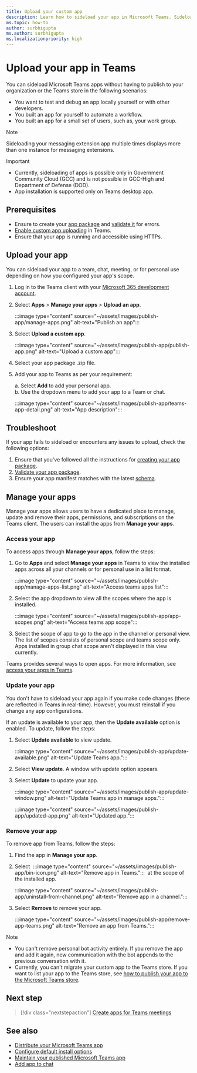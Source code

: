 ```yaml
---
title: Upload your custom app
description: Learn how to sideload your app in Microsoft Teams. Sideloading is common when testing and debugging an app during development.
ms.topic: how-to
author: surbhigupta
ms.author: surbhigupta
ms.localizationpriority: high
---
```


# Upload your app in Teams

You can sideload Microsoft Teams apps without having to publish to your organization or the Teams store in the following scenarios:

* You want to test and debug an app locally yourself or with other developers.
* You built an app for yourself to automate a workflow.
* You built an app for a small set of users, such as, your work group.

> [!NOTE]
> Sideloading your messaging extension app multiple times displays more than one instance for messaging extensions.

> [!IMPORTANT]
>
> * Currently, sideloading of apps is possible only in Government Community Cloud (GCC) and is not possible in GCC-High and Department of Defense (DOD).
> * App installation is supported only on Teams desktop app.

## Prerequisites

* Ensure to create your [app package](~/concepts/build-and-test/apps-package.md) and [validate it](https://dev.teams.microsoft.com/appvalidation.html) for errors.
* [Enable custom app uploading](~/concepts/build-and-test/prepare-your-o365-tenant.md#enable-custom-teams-apps-and-turn-on-custom-app-uploading) in Teams.
* Ensure that your app is running and accessible using HTTPs.

## Upload your app

You can sideload your app to a team, chat, meeting, or for personal use depending on how you configured your app's scope.

1. Log in to the Teams client with your [Microsoft 365 development account](https://developer.microsoft.com/en-us/microsoft-365/dev-program).
1. Select **Apps** > **Manage your apps** > **Upload an app**.

    :::image type="content" source="~/assets/images/publish-app/manage-apps.png" alt-text="Publish an app":::

1. Select **Upload a custom app**.

   :::image type="content" source="~/assets/images/publish-app/publish-app.png" alt-text="Upload a custom app":::

1. Select your app package .zip file.
1. Add your app to Teams as per your requirement:</br>

   a. Select **Add** to add your personal app.</br>
   b. Use the dropdown menu to add your app to a Team or chat.

    :::image type="content" source="~/assets/images/publish-app/teams-app-detail.png" alt-text="App description":::

## Troubleshoot

If your app fails to sideload or encounters any issues to upload, check the following options:

1. Ensure that you've followed all the instructions for [creating your app package](../../concepts/build-and-test/apps-package.md).
1. [Validate your app package](https://dev.teams.microsoft.com/appvalidation.html).
1. Ensure your app manifest matches with the latest [schema](../../resources/schema/manifest-schema.md).

## Manage your apps

Manage your apps allows users to have a dedicated place to manage, update and remove their apps, permissions, and subscriptions on the Teams client. The users can install the apps from **Manage your apps**.

### Access your app

To access apps through **Manage your apps**, follow the steps:

1. Go to **Apps** and select **Manage your apps** in Teams to view the installed apps across all your channels or for personal use in a list format.

    :::image type="content" source="~/assets/images/publish-app/manage-apps-list.png" alt-text="Access teams apps list":::

1. Select the app dropdown to view all the scopes where the app is installed.

    :::image type="content" source="~/assets/images/publish-app/app-scopes.png" alt-text="Access teams app scope":::

1. Select the scope of app to go to the app in the channel or personal view. The list of scopes consists of personal scope and teams scope only. Apps installed in group chat scope aren't displayed in this view currently.

Teams provides several ways to open apps. For more information, see [access your apps in Teams](https://support.microsoft.com/office/access-your-apps-in-teams-0758cb09-9e85-40e7-a974-51df7734646a).

### Update your app

You don't have to sideload your app again if you make code changes (these are reflected in Teams in real-time). However, you must reinstall if you change any app configurations.

If an update is available to your app, then the **Update available** option is enabled. To update, follow the steps:

1. Select **Update available** to view update.

     :::image type="content" source="~/assets/images/publish-app/update-available.png" alt-text="Update Teams app.":::

1. Select **View update**. A window with update option appears.
1. Select **Update** to update your app.

     :::image type="content" source="~/assets/images/publish-app/update-window.png" alt-text="Update Teams app in manage apps.":::

     :::image type="content" source="~/assets/images/publish-app/updated-app.png" alt-text="Updated app.":::

### Remove your app

To remove app from Teams, follow the steps:

1. Find the app in **Manage your app**.

1. Select &nbsp;:::image type="content" source="~/assets/images/publish-app/bin-icon.png" alt-text="Remove app in Teams.":::&nbsp; at the scope of the installed app.

    :::image type="content" source="~/assets/images/publish-app/uninstall-from-channel.png" alt-text="Remove app in a channel.":::

1. Select **Remove** to remove your app.

    :::image type="content" source="~/assets/images/publish-app/remove-app-teams.png" alt-text="Remove an app from Teams.":::

> [!NOTE]
>
> * You can't remove personal bot activity entirely. If you remove the app and add it again, new communication with the bot appends to the previous conversation with it.
> * Currently, you can't migrate your custom app to the Teams store. If you want to list your app to the Teams store, see [how to publish your app to the Microsoft Teams store](appsource/publish.md).

## Next step

> [!div class="nextstepaction"]
>[Create apps for Teams meetings](../../apps-in-teams-meetings/teams-apps-in-meetings.md)

## See also

* [Distribute your Microsoft Teams app](apps-publish-overview.md)
* [Configure default install options](~/concepts/deploy-and-publish/add-default-install-scope.md)
* [Maintain your published Microsoft Teams app](~/concepts/deploy-and-publish/appsource/post-publish/overview.md)
* [Add app to chat](/graph/api/chat-post-installedapps)
